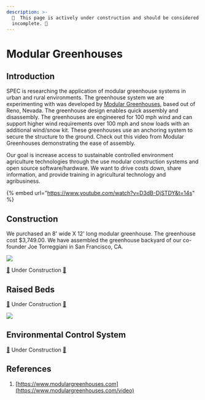 ```yaml
---
description: >-
  🚧  This page is actively under construction and should be considered
  incomplete. 🚧
---
```


# Modular Greenhouses

## Introduction

SPEC is researching the application of modular greenhouse systems in urban and rural environments. The greenhouse system we are experimenting with was developed by [Modular Greenhouses](https://www.modulargreenhouses.com), based out of Reno, Nevada. The greenhouse design enables quick assembly and disassembly. The greenhouses are engineered for 100 mph wind and can support higher wind requirements over 100 mph and snow loads with an additional wind/snow kit. These greenhouses use an anchoring system to secure the structure to the ground. Check out this video from Modular Greenhouses demonstrating the ease of assembly.

Our goal is increase access to sustainable controlled environment agriculture technologies through the use modular construction systems and open source software/hardware. We want to drive costs down, share information, and provide training in agricultural technology and agribusiness.

{% embed url="https://www.youtube.com/watch?v=D3dB-DjSTDY&t=14s" %}

## Construction

We purchased an 8' wide X 12' long modular greenhouse. The greenhouse cost $3,749.00. We have assembled the greenhouse backyard of our co-founder Joe Torreggiani in San Francisco, CA.

![](../../../.gitbook/assets/greenhouse.png)

[🚧](https://emojipedia.org/construction/) Under Construction [🚧](https://emojipedia.org/construction/)

## Raised Beds

[🚧](https://emojipedia.org/construction/) Under Construction [🚧](https://emojipedia.org/construction/)

![](../../../.gitbook/assets/raised-bed.jpeg)

## Environmental Control System

[🚧](https://emojipedia.org/construction/) Under Construction [🚧](https://emojipedia.org/construction/)

## References

1. [https://www.modulargreenhouses.com](https://www.modulargreenhouses.com/video)
